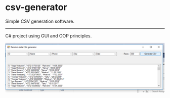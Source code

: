 # csv-generator


Simple CSV generation software.
***
C# project using GUI and OOP principles.

![Screenshot](demo.PNG)